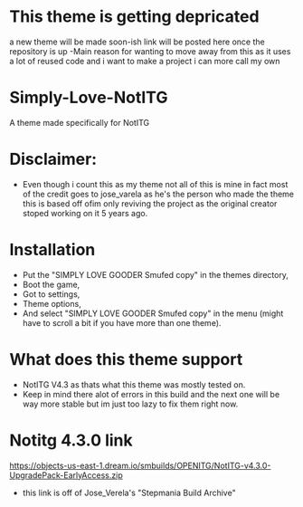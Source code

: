 # This theme is getting depricated
a new theme will be made soon-ish link will be posted here once the repository is up
-Main reason for wanting to move away from this as it uses a lot of reused code and i want to make a project i can more call my own

# Simply-Love-NotITG
A theme made specifically for NotITG 

# Disclaimer:
- Even though i count this as my theme not all of this is mine in fact most of the credit goes to jose_varela as he's the person who made the theme this is based off ofim only reviving the project as the original creator stoped working on it 5 years ago.

# Installation 
- Put the "SIMPLY LOVE GOODER Smufed copy" in the themes directory,
- Boot the game,
- Got to settings,
- Theme options,
- And select "SIMPLY LOVE GOODER Smufed copy" in the menu (might have to scroll a bit if you have more than one theme).

# What does this theme support
- NotITG V4.3 as thats what this theme was mostly tested on.
- Keep in mind there alot of errors in this build and the next one will be way more stable but im just too lazy to fix them right now.

# Notitg 4.3.0 link
https://objects-us-east-1.dream.io/smbuilds/OPENITG/NotITG-v4.3.0-UpgradePack-EarlyAccess.zip
- this link is off of Jose_Verela's "Stepmania Build Archive"
